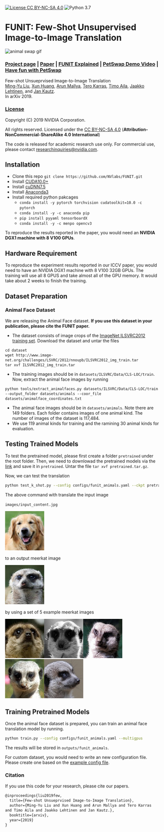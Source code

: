 [![License CC BY-NC-SA 4.0](https://img.shields.io/badge/license-CC4.0-blue.svg)](LICENSE.md)
![Python 3.7](https://img.shields.io/badge/python-3.7-green.svg)

# FUNIT: Few-Shot Unsupervised Image-to-Image Translation
![animal swap gif](docs/images/animal.gif)

### [Project page](https://nvlabs.github.io/FUNIT/) |   [Paper](https://arxiv.org/abs/1905.01723) | [FUNIT Explained](https://youtu.be/kgPAqsC8PLM) | [PetSwap Demo Video](https://youtu.be/JTu-U0C4xEU) | [Have fun with PetSwap](https://nvlabs.github.io/FUNIT/petswap.html)


Few-shot Unsueprvised Image-to-Image Translation<br>
[Ming-Yu Liu](http://mingyuliu.net/), [Xun Huang](http://www.cs.cornell.edu/~xhuang/), [Arun Mallya](http://arunmallya.com/), [Tero Karras](https://research.nvidia.com/person/tero-karras), [Timo Aila](https://users.aalto.fi/~ailat1/), [Jaakko Lehtinen](https://users.aalto.fi/~lehtinj7/), and [Jan Kautz](http://jankautz.com/).<br>
In arXiv 2019.


### [License](https://raw.githubusercontent.com/nvlabs/FUNIT/master/LICENSE.md)

Copyright (C) 2019 NVIDIA Corporation.

All rights reserved.
Licensed under the [CC BY-NC-SA 4.0](https://creativecommons.org/licenses/by-nc-sa/4.0/legalcode) (**Attribution-NonCommercial-ShareAlike 4.0 International**)

The code is released for academic research use only. For commercial use, please contact [researchinquiries@nvidia.com](researchinquiries@nvidia.com).

## Installation

- Clone this repo `git clone https://github.com/NVlabs/FUNIT.git`
- Install [CUDA10.0+](https://developer.nvidia.com/cuda-downloads)
- Install [cuDNN7.5](https://developer.nvidia.com/cudnn)
- Install [Anaconda3](https://www.anaconda.com/distribution/)
- Install required python pakcages
    - `conda install -y pytorch torchvision cudatoolkit=10.0 -c pytorch`
    - `conda install -y -c anaconda pip`
    - `pip install pyyaml tensorboardX`
    - `conda install -y -c menpo opencv3`

To reproduce the results reported in the paper, you would need an **NVIDIA DGX1 machine with 8 V100 GPUs**.

## Hardware Requirement

To reproduce the experiment results reported in our ICCV paper, you would need to have an NVIDIA DGX1 machine with 8 V100 32GB GPUs. The training will use all 8 GPUS and take almost all of the GPU memory. It would take about 2 weeks to finish the training.


## Dataset Preparation

### Animal Face Dataset

We are releasing the Animal Face dataset. **If you use this dataset in your publication, please cite the FUNIT paper.**

- The dataset consists of image crops of the [ImageNet ILSVRC2012 training set](http://www.image-net.org/challenges/LSVRC/2012/nonpub-downloads). Download the dataset and untar the files
```
cd dataset
wget http://www.image-net.org/challenges/LSVRC/2012/nnoupb/ILSVRC2012_img_train.tar
tar xvf ILSVRC2012_img_train.tar
```
- The training images should be in `datasets/ILSVRC/Data/CLS-LOC/train`. Now, extract the animal face images by running
```
python tools/extract_animalfaces.py datasets/ILSVRC/Data/CLS-LOC/train --output_folder datasets/animals --coor_file datasets/animalface_coordinates.txt
```
- The animal face images should be in `datasets/animals`. Note there are 149 folders. Each folder contains images of one animal kind. The number of images of the dataset is 117,484.
- We use 119 animal kinds for training and the ramining 30 animal kinds for evaluation. 

## Testing Trained Models

To test the pretrained model, please first create a folder `pretrained` under the root folder. Then, we need to downlowad the pretrained models via the [link](https://drive.google.com/open?id=1CsmSSWyMngtOLUL5lI-sEHVWc2gdJpF9) and save it in `pretrained`. Untar the file `tar xvf pretrained.tar.gz`.

Now, we can test the translation
```bash
python test_k_shot.py --config configs/funit_animals.yaml --ckpt pretrained/animal149_gen.pt --input images/input_content.jpg --class_image_folder images/n02138411 --output images/output.jpg
```

The above command with translate the input image

`images/input_content.jpg`

![input image](images/input_content.jpg) 


to an output meerkat image

![output image](images/output.jpg)

by using a set of 5 example meerkat images

![](images/n02138411/n02138441_75-167_65_407_273_0.999893.jpg)![](images/n02138411/n02138441_280-143_11_438_245_0.999972.jpg)![](images/n02138411/n02138441_390-123_44_362_247_0.999989.jpg)![](images/n02138411/n02138441_763-141_168_340_352_0.999998.jpg)![](images/n02138411/n02138441_1512-174_67_408_267_0.999992.jpg)


## Training Pretrained Models

Once the animal face dataset is prepared, you can train an animal face translation model by running.

```bash
python train.py --config configs/funit_animals.yaml --multigpus
```

The results will be stored in `outputs/funit_animals`.

For custom dataset, you would need to write an new configuration file. Please create one based on the [example config file](configs/funit_animals.yaml).

### Citation
If you use this code for your research, please cite our papers.
```
@inproceedings{liu2019few,
  title={Few-shot Unsueprvised Image-to-Image Translation},
  author={Ming-Yu Liu and Xun Huang and Arun Mallya and Tero Karras and Timo Aila and Jaakko Lehtinen and Jan Kautz.},
  booktitle={arxiv},
  year={2019}
}
```
